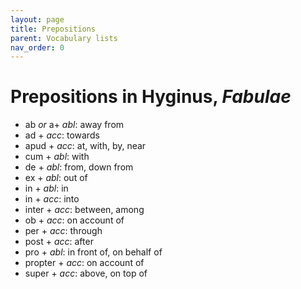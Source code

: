 ```yaml
---
layout: page
title: Prepositions
parent: Vocabulary lists
nav_order: 0
---
```



# Prepositions in Hyginus, *Fabulae*

- ab *or* a+ *abl*: away from
- ad + *acc*: towards
- apud + *acc*: at, with, by, near
- cum + *abl*: with
- de + *abl*: from, down from
- ex + *abl*: out of
- in + *abl*: in
- in + *acc*: into
- inter + *acc*: between, among
- ob + *acc*: on account of
- per + *acc*: through
- post + *acc*: after
- pro + *abl*: in front of, on behalf of
- propter + *acc*: on account of
- super + *acc*: above, on top of

